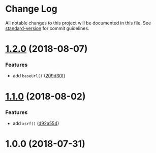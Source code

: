 # Change Log

All notable changes to this project will be documented in this file. See [standard-version](https://github.com/conventional-changelog/standard-version) for commit guidelines.

<a name="1.2.0"></a>
# [1.2.0](https://github.com/ambar/create-fetch/compare/v1.1.0...v1.2.0) (2018-08-07)


### Features

* add `baseUrl()` ([209d30f](https://github.com/ambar/create-fetch/commit/209d30f))



<a name="1.1.0"></a>
# [1.1.0](https://github.com/ambar/create-fetch/compare/v1.0.0...v1.1.0) (2018-08-02)


### Features

* add `xsrf()` ([d92a554](https://github.com/ambar/create-fetch/commit/d92a554))



<a name="1.0.0"></a>
# 1.0.0 (2018-07-31)
